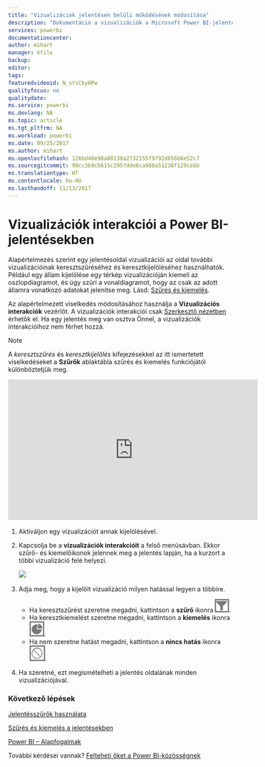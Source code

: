 ```yaml
---
title: "Vizualizációk jelentésen belüli működésének módosítása"
description: "Dokumentáció a vizualizációk a Microsoft Power BI-jelentésekben előforduló interakcióiról."
services: powerbi
documentationcenter: 
author: mihart
manager: kfile
backup: 
editor: 
tags: 
featuredvideoid: N_xYsCbyHPw
qualityfocus: no
qualitydate: 
ms.service: powerbi
ms.devlang: NA
ms.topic: article
ms.tgt_pltfrm: NA
ms.workload: powerbi
ms.date: 09/25/2017
ms.author: mihart
ms.openlocfilehash: 126bd40e98a88138a2732155f9792d65666e52c7
ms.sourcegitcommit: 99cc3b9cb615c2957dde6ca908a51238f129cebb
ms.translationtype: HT
ms.contentlocale: hu-HU
ms.lasthandoff: 11/13/2017
---
```

# <a name="visualization-interactions-in-a-power-bi-report"></a>Vizualizációk interakciói a Power BI-jelentésekben
Alapértelmezés szerint egy jelentésoldal vizualizációi az oldal további vizualizációinak keresztszűréséhez és keresztkijelöléséhez használhatók.
Például egy állam kijelölése egy térkép vizualizációján kiemeli az oszlopdiagramot, és úgy szűri a vonaldiagramot, hogy az csak az adott államra vonatkozó adatokat jelenítse meg.
Lásd: [Szűrés és kiemelés](power-bi-reports-filters-and-highlighting.md).

Az alapértelmezett viselkedés módosításához használja a **Vizualizációs interakciók** vezérlőt. A vizualizációk interakciói csak [Szerkesztő nézetben](service-interact-with-a-report-in-editing-view.md) érhetők el. Ha egy jelentés meg van osztva Önnel, a vizualizációk interakcióihoz nem férhet hozzá.

> [!NOTE]
> A *keresztszűrés* és *keresztkijelölés* kifejezésekkel az itt ismertetett viselkedéseket a **Szűrők** ablaktábla szűrés és kiemelés funkciójától különböztetjük meg.  
> 
> 

<iframe width="560" height="315" src="https://www.youtube.com/embed/N_xYsCbyHPw?list=PL1N57mwBHtN0JFoKSR0n-tBkUJHeMP2cP" frameborder="0" allowfullscreen></iframe>

1. Aktiváljon egy vizualizációt annak kijelölésével.  
2. Kapcsolja be a **vizualizációk interakcióit** a felső menüsávban. Ekkor szűrő- és kiemelőikonok jelennek meg a jelentés lapján, ha a kurzort a többi vizualizáció felé helyezi.
   
    ![](media/service-reports-visual-interactions/pbi-visual-interaction-icon.png)
3. Adja meg, hogy a kijelölt vizualizáció milyen hatással legyen a többire.  
   
   * Ha keresztszűrést szeretne megadni, kattintson a **szűrő** ikonra ![](media/service-reports-visual-interactions/pbi-filter-icon-outlined.png).
   * Ha keresztkiemelést szeretne megadni, kattintson a **kiemelés** ikonra ![](media/service-reports-visual-interactions/pbi-highlight-icon-outlined.png).
   * Ha nem szeretne hatást megadni, kattintson a **nincs hatás** ikonra ![](media/service-reports-visual-interactions/pbi-noimpact-icon-outlined.png).
4. Ha szeretné, ezt megismételheti a jelentés oldalának minden vizualizációjával.

### <a name="next-steps"></a>Következő lépések
[Jelentésszűrők használata](power-bi-how-to-report-filter.md)

[Szűrés és kiemelés a jelentésekben](power-bi-reports-filters-and-highlighting.md)

[Power BI – Alapfogalmak](service-basic-concepts.md)

További kérdései vannak? [Felteheti őket a Power BI-közösségnek](http://community.powerbi.com/)

